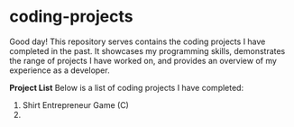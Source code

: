 # coding-projects

Good day! This repository serves contains the coding projects I have completed in the past. It showcases my programming skills, demonstrates the range of projects I have worked on, and provides an overview of my experience as a developer.

**Project List**
Below is a list of coding projects I have completed:
1. Shirt Entrepreneur Game (C)
2. 
